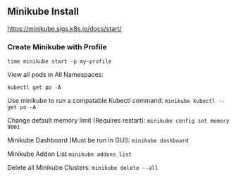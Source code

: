## Minikube Install

https://minikube.sigs.k8s.io/docs/start/

### Create Minikube with Profile

`time minikube start -p my-profile`

View all pods in All Namespaces:

`kubectl get po -A`

Use minikube to run a compatable Kubectl command:
`minikube kubectl -- get po -A`

Change default memory limit (Requires restart):
`minikube config set memory 9001`

Minikube Dashboard (Must be run in GUI):
`minikube dashboard`

Minikube Addon List
`minikube addons list`

Delete all Minikube Clusters:
`minikube delete --all`
